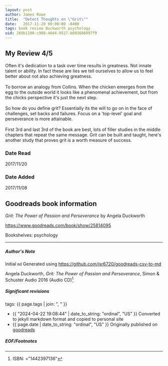 ```yaml
---
layout: post
author: James Rowe
title:  "Detect Thoughts on \"Grit\""
date:   2017-11-20 00:00:00 -0400
tags: book review Duckworth psychology
uid: 269b1100-c908-46d4-9527-b803686897f9
---
```


<!-- highly dependent on how you personally use jekyll templates, and how you want this to show up -->
<!-- escape any jekyll keys with double brackets -->

## My Review 4/5

Often it's dedication to a task over time results in greatness. Not innate talent or ability. In fact these are lies we tell ourselves to allow us to feel better about not also achieving greatness.<br/><br/>To borrow an analogy from Collins. When the chicken emerges from the egg to the outside world it looks like a phenomenal achievement, but from the chicks perspective it's just the next step.<br/><br/>So how do you define grit? Essentially its the will to go on in the face of challenges, set backs and failures. Focus on a 'top-level' goal and perseverance is more attainable.<br/><br/>First 3rd and last 3rd of the book are best, lots of filler studies in the middle chapters that repeat the same message. Grit can be built and taught, here's another study that proves grit is a worth measure of success.

### Date Read
2017/11/20

### Date Added
2017/11/08

## Goodreads book information

*Grit: The Power of Passion and Perseverance* by Angela Duckworth

https://www.goodreads.com/book/show/25814095

Bookshelves: psychology

---

##### Author's Note

Initial `md` Generated using https://github.com/jsr6720/goodreads-csv-to-md

Angela Duckworth, *Grit: The Power of Passion and Perseverance*,  Simon & Schuster Audio 2016 (Audio CD)[^1]

##### Significant revisions

tags: {{ page.tags | join: ", " }} <!-- todo move this somewhere -->

- {{ "2024-04-22 19:08:44" | date_to_string: "ordinal", "US" }} Converted to jekyll markdown format and copied to personal site
- {{ page.date | date_to_string: "ordinal", "US" }} Originally published on [goodreads](https://www.goodreads.com)

##### EOF/Footnotes

[^1]: ISBN: ="1442397136"